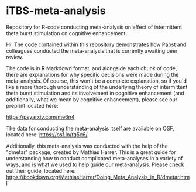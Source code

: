 # iTBS-meta-analysis
Repository for R-code conducting meta-analysis on effect of intermittent theta burst stimulation on cognitive enhancement.

Hi! The code contained within this repository demonstrates how Pabst and colleagues conducted the meta-analysis that is currently awaiting peer review.

The code is in R Markdown format, and alongside each chunk of code, there are explanations for why specific decisions were made during the meta-analysis. 
Of course, this won't be a complete explanation, so if you'd like a more thorough understanding of the underlying theory of intermittent theta burst stimulation and its involvement in cognitive enhancement (and additionally, what we mean by cognitive enhancement), please see our preprint located here: 

https://psyarxiv.com/me6n4

The data for conducting the meta-analysis itself are available on OSF, located here: https://osf.io/fq5c6/

Additionally, this meta-analysis was conducted with the help of the "dmetar" package, created by Mathias Harrer. This is a great guide for understanding how to conduct complicated meta-analyses in a variety of ways, and is what we used to help guide our meta-analysis. Please check out their guide, located here:
https://bookdown.org/MathiasHarrer/Doing_Meta_Analysis_in_R/dmetar.html
